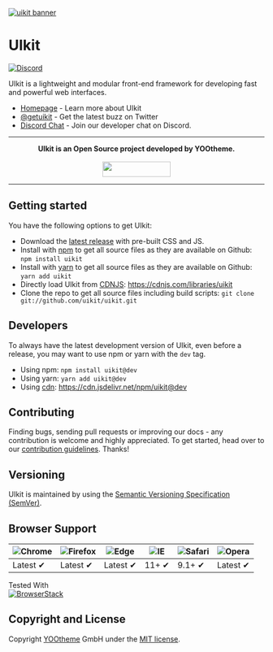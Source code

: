 [![uikit banner](https://cloud.githubusercontent.com/assets/321047/21769911/474d7d9e-d681-11e6-9fe0-d95f8ccfd3a9.jpg)](http://getuikit.com/)

# UIkit

[![Discord](https://img.shields.io/badge/chat-on%20discord-7289da.svg)](https://discord.gg/NEt4Pv7)

UIkit is a lightweight and modular front-end framework for developing fast and powerful web interfaces.

* [Homepage](http://getuikit.com) - Learn more about UIkit
* [@getuikit](https://twitter.com/getuikit) - Get the latest buzz on Twitter
* [Discord Chat](https://discord.gg/NEt4Pv7) - Join our developer chat on Discord.

---

<p align="center">
  <b>UIkit is an Open Source project developed by YOOtheme.</b>
  <br><br>
  <a href="https://yootheme.com" align="center">
      <img width="134" height="30" src="http://yootheme.com/site/images/yootheme-logo.svg">
  </a>
</p>

---

## Getting started

You have the following options to get UIkit:

- Download the [latest release](https://github.com/uikit/uikit/releases/latest) with pre-built CSS and JS.
- Install with [npm](https://npmjs.com) to get all source files as they are available on Github: ```npm install uikit```
- Install with [yarn](https://yarnpkg.com/) to get all source files as they are available on Github: ```yarn add uikit```
- Directly load UIkit from [CDNJS](https://cdnjs.com): https://cdnjs.com/libraries/uikit
- Clone the repo to get all source files including build scripts: `git clone git://github.com/uikit/uikit.git`

## Developers

To always have the latest development version of UIkit, even before a release, you may want to use npm or yarn with the `dev` tag.

- Using npm: ```npm install uikit@dev```
- Using yarn: ```yarn add uikit@dev```
- Using [cdn](cdn.jsdelivr.net): https://cdn.jsdelivr.net/npm/uikit@dev

## Contributing

Finding bugs, sending pull requests or improving our docs - any contribution is welcome and highly appreciated. To get started, head over to our [contribution guidelines](CONTRIBUTING.md). Thanks!

## Versioning

UIkit is maintained by using the [Semantic Versioning Specification (SemVer)](http://semver.org).

## Browser Support

![Chrome](https://raw.github.com/alrra/browser-logos/master/src/chrome/chrome_48x48.png) | ![Firefox](https://raw.github.com/alrra/browser-logos/master/src/firefox/firefox_48x48.png) | ![Edge](https://raw.github.com/alrra/browser-logos/master/src/edge/edge_48x48.png) | ![IE](https://raw.github.com/alrra/browser-logos/master/src/archive/internet-explorer_9-11/internet-explorer_9-11_48x48.png) | ![Safari](https://raw.github.com/alrra/browser-logos/master/src/safari/safari_48x48.png) | ![Opera](https://raw.github.com/alrra/browser-logos/master/src/opera/opera_48x48.png)
--- | --- | --- | --- | --- | --- |
Latest ✔ | Latest ✔ | Latest ✔ | 11+ ✔ | 9.1+ ✔ | Latest ✔ |

Tested With<br>[![BrowserStack](https://user-images.githubusercontent.com/355427/27389060-9f716c82-569d-11e7-923c-bd5fe7f1c55a.png)](https://www.browserstack.com)

## Copyright and License

Copyright [YOOtheme](https://yootheme.com) GmbH under the [MIT license](LICENSE.md).
